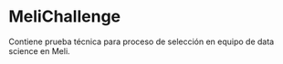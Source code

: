 # MeliChallenge
Contiene prueba técnica para proceso de selección en equipo de data science en Meli.
